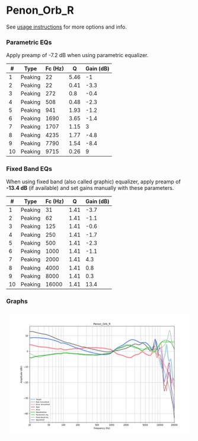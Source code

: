 # Penon_Orb_R
See [usage instructions](https://github.com/jaakkopasanen/AutoEq#usage) for more options and info.

### Parametric EQs
Apply preamp of -7.2 dB when using parametric equalizer.

|   # | Type    |   Fc (Hz) |    Q |   Gain (dB) |
|-----|---------|-----------|------|-------------|
|   1 | Peaking |        22 | 5.46 |        -1   |
|   2 | Peaking |        22 | 0.41 |        -3.3 |
|   3 | Peaking |       272 | 0.8  |        -0.4 |
|   4 | Peaking |       508 | 0.48 |        -2.3 |
|   5 | Peaking |       941 | 1.93 |        -1.2 |
|   6 | Peaking |      1690 | 3.65 |        -1.4 |
|   7 | Peaking |      1707 | 1.15 |         3   |
|   8 | Peaking |      4235 | 1.77 |        -4.8 |
|   9 | Peaking |      7790 | 1.54 |        -8.4 |
|  10 | Peaking |      9715 | 0.26 |         9   |

### Fixed Band EQs
When using fixed band (also called graphic) equalizer, apply preamp of **-13.4 dB** (if available) and set gains manually with these parameters.

|   # | Type    |   Fc (Hz) |    Q |   Gain (dB) |
|-----|---------|-----------|------|-------------|
|   1 | Peaking |        31 | 1.41 |        -3.7 |
|   2 | Peaking |        62 | 1.41 |        -1.1 |
|   3 | Peaking |       125 | 1.41 |        -0.6 |
|   4 | Peaking |       250 | 1.41 |        -1.7 |
|   5 | Peaking |       500 | 1.41 |        -2.3 |
|   6 | Peaking |      1000 | 1.41 |        -1.1 |
|   7 | Peaking |      2000 | 1.41 |         4.3 |
|   8 | Peaking |      4000 | 1.41 |         0.8 |
|   9 | Peaking |      8000 | 1.41 |         0.3 |
|  10 | Peaking |     16000 | 1.41 |        13.4 |

### Graphs
![](./Penon_Orb_R.png)
